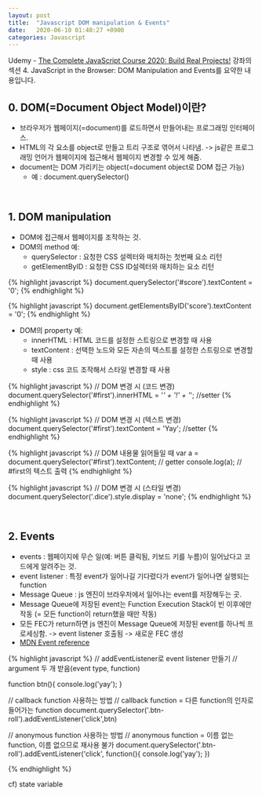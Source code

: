 ```yaml
---
layout: post
title:  "Javascript DOM manipulation & Events"
date:   2020-06-10 01:40:27 +0900
categories: Javascript
---
```


Udemy - [The Complete JavaScript Course 2020: Build Real Projects!](https://www.udemy.com/course/the-complete-javascript-course/) 강좌의 섹션 4. JavaScript in the Browser: DOM Manipulation and Events를 요약한 내용입니다.

## 0. DOM(=Document Object Model)이란?
- 브라우저가 웹페이지(=document)를 로드하면서 만들어내는 프로그래밍 인터페이스.
- HTML의 각 요소를 object로 만들고 트리 구조로 엮어서 나타냄. -> js같은 프로그래밍 언어가 웹페이지에 접근해서 웹페이지 변경할 수 있게 해줌. 
- document는 DOM 가리키는 object(=document object로 DOM 접근 가능)  
    + 예 : document.querySelector() 

<br/>

## 1. DOM manipulation
- DOM에 접근해서 웹페이지를 조작하는 것. 
- DOM의 method 예:
    + querySelector : 요청한 CSS 설렉터와 매치하는 첫번째 요소 리턴
    + getElementByID : 요청한 CSS ID설렉터와 매치하는 요소 리턴

{% highlight javascript %}
document.querySelector('#score').textContent = '0';
{% endhighlight %}

{% highlight javascript %}
document.getElementsByID('score').textContent = '0';
{% endhighlight %}

- DOM의 property 예:
    + innerHTML : HTML 코드를 설정한 스트링으로 변경할 때 사용
    + textContent : 선택한 노드와 모든 자손의 텍스트를 설정한 스트링으로 변경할 때 사용
    + style : css 코드 조작해서 스타일 변경할 때 사용

{% highlight javascript %}
// DOM 변경 시 (코드 변경) 
document.querySelector('#first').innerHTML = '<em>' + '!' + '</em>'; //setter 
{% endhighlight %}

{% highlight javascript %}
// DOM 변경 시 (텍스트 변경) 
document.querySelector('#first').textContent = 'Yay'; //setter
{% endhighlight %}

{% highlight javascript %}
// DOM 내용물 읽어들일 때 
var a = document.querySelector('#first').textContent; // getter
console.log(a); // #first의 텍스트 출력
{% endhighlight %}

{% highlight javascript %}
// DOM 변경 시 (스타일 변경)
document.querySelector('.dice').style.display = 'none';
{% endhighlight %}

<br/>

## 2. Events 
- events : 웹페이지에 무슨 일(예: 버튼 클릭됨, 키보드 키를 누름)이 일어났다고 코드에게 알려주는 것. 
- event listener : 특정 event가 일어나길 기다렸다가 event가 일어나면 실행되는 function
- Message Queue : js 엔진이 브라우저에서 일어나는 event를 저장해두는 곳. 
- Message Queue에 저장된 event는 Function Execution Stack이 빈 이후에만 작동 (= 모든 function이 return했을 때만 작동)
- 모든 FEC가 return하면 js 엔진이 Message Queue에 저장된 event를 하나씩 프로세싱함. -> event listener 호출됨 -> 새로운 FEC 생성
- [MDN Event reference](https://developer.mozilla.org/en-US/docs/Web/Events)

{% highlight javascript %}
// addEventListener로 event listener 만들기
// argument 두 개 받음(event type, function)

function btn(){
    console.log('yay');
}

// callback function 사용하는 방법
// callback function = 다른 function의 인자로 들어가는 function
document.querySelector('.btn-roll').addEventListener('click',btn)

// anonymous function 사용하는 방법
// anonymous function = 이름 없는 function, 이름 없으므로 재사용 불가
document.querySelector('.btn-roll').addEventListener('click', function(){
    console.log('yay');
})

{% endhighlight %}

cf) state variable
